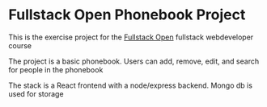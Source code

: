# Fullstack Open Phonebook Project

This is the exercise project for the [Fullstack Open](https://fullstackopen.com) fullstack webdeveloper course

The project is a basic phonebook. Users can add, remove, edit, and search for people in the phonebook

The stack is a React frontend with a node/express backend. Mongo db is used for storage
